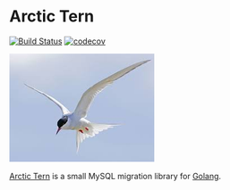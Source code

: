 # Arctic Tern
[![Build Status](https://app.travis-ci.com/arikama/go-arctic-tern.svg?branch=master)](https://app.travis-ci.com/arikama/go-arctic-tern)
[![codecov](https://codecov.io/gh/arikama/go-arctic-tern/branch/master/graph/badge.svg?token=xTbyaIEFCN)](https://codecov.io/gh/arikama/go-arctic-tern)

![Arctic Tern](./arctic_tern.jpeg)

[Arctic Tern](https://en.wikipedia.org/wiki/Arctic_tern#:~:text=The%20Arctic%20tern%20is%20famous%20for%20its%20migration) is a small MySQL migration library for [Golang](https://golang.org/).
